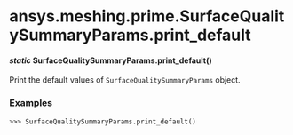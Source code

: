 # ansys.meshing.prime.SurfaceQualitySummaryParams.print_default



#### *static* SurfaceQualitySummaryParams.print_default()

Print the default values of `SurfaceQualitySummaryParams` object.

### Examples

```pycon
>>> SurfaceQualitySummaryParams.print_default()
```

<!-- !! processed by numpydoc !! -->
